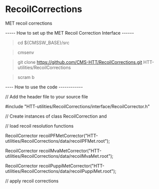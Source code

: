 # RecoilCorrections

MET recoil corrections

----- How to set up the MET Recoil Correction Interface ------

> cd ${CMSSW_BASE}/src

> cmsenv

> git clone https://github.com/CMS-HTT/RecoilCorrections.git HTT-utilities/RecoilCorrections 

> scram b 

---- How to use the code ------------

// Add the header file to your source file

#include "HTT-utilities/RecoilCorrections/interface/RecoilCorrector.h"

// Create instances of class RecoilCorrection and

// load recoil resolution functions

RecoilCorrector recoilPFMetCorrector("HTT-utilities/RecoilCorrections/data/recoilPFMet.root");

RecoilCorrector recoilMvaMetCorrector("HTT-utilities/RecoilCorrections/data/recoilMvaMet.root");
  
RecoilCorrector recoilPuppiMetCorrector("HTT-utilities/RecoilCorrections/data/recoilPuppiMet.root");
 
// apply recoil corrections


